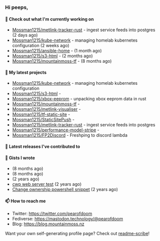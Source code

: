 ### Hi peeps,

#### 👷 Check out what I'm currently working on

- [Mossman1215/metlink-tracker-rust](https://github.com/Mossman1215/metlink-tracker-rust) - ingest service feeds into postgres (2 days ago)
- [Mossman1215/kube-network](https://github.com/Mossman1215/kube-network) - managing homelab kubernetes configuration (2 weeks ago)
- [Mossman1215/ansible-home](https://github.com/Mossman1215/ansible-home) -  (1 month ago)
- [Mossman1215/s3-html](https://github.com/Mossman1215/s3-html) -  (2 months ago)
- [Mossman1215/mountainmoss-tf](https://github.com/Mossman1215/mountainmoss-tf) -  (8 months ago)

#### 🌱 My latest projects

- [Mossman1215/kube-network](https://github.com/Mossman1215/kube-network) - managing homelab kubernetes configuration
- [Mossman1215/s3-html](https://github.com/Mossman1215/s3-html) - 
- [Mossman1215/xbox-eeprom](https://github.com/Mossman1215/xbox-eeprom) - unpacking xbox eeprom data in rust
- [Mossman1215/mountainmoss-tf](https://github.com/Mossman1215/mountainmoss-tf) - 
- [Mossman1215/metlink-visualiser](https://github.com/Mossman1215/metlink-visualiser) - 
- [Mossman1215/tf-static-site](https://github.com/Mossman1215/tf-static-site) - 
- [Mossman1215/StaticSitePush](https://github.com/Mossman1215/StaticSitePush) - 
- [Mossman1215/metlink-tracker-rust](https://github.com/Mossman1215/metlink-tracker-rust) - ingest service feeds into postgres
- [Mossman1215/performance-model-stripe](https://github.com/Mossman1215/performance-model-stripe) - 
- [Mossman1215/FP2Discord](https://github.com/Mossman1215/FP2Discord) - Freshping to discord lambda

#### 🔭 Latest releases I've contributed to


#### 📓 Gists I wrote

- [](https://gist.github.com/2dbd4ad18de86fc6f6263ee3691eccd0) (8 months ago)
- [](https://gist.github.com/79fc0b8163e4bc2eef0a0942326f3133) (8 months ago)
- [](https://gist.github.com/dc3c25dd419a4bbe16502daf60de4931) (2 years ago)
- [cwp web server test](https://gist.github.com/7e3889b2abed3be38c80f83ba7d231eb) (2 years ago)
- [Change ownership powershell snippet](https://gist.github.com/61b61f25eb5da5cba82ab4829302e376) (2 years ago)

#### 📫 How to reach me

- Twitter: https://twitter.com/pearofdoom
- Fediverse: https://mastodon.technology/@pearofdoom
- Blog: https://blog.mountainmoss.nz

Want your own self-generating profile page? Check out [readme-scribe](https://github.com/muesli/readme-scribe)!
